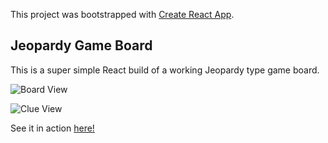 This project was bootstrapped with [Create React App](https://github.com/facebook/create-react-app).

## Jeopardy Game Board

This is a super simple React build of a working Jeopardy type game board.

![Board View](http://bennettsportfolio.com/projects/jgrab1.png)

![Clue View](http://bennettsportfolio.com/projects/jgrab1.png)

See it in action [here!](http://bennettsportfolio.com/projects/jgame)